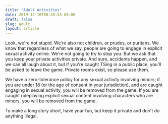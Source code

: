 ```yaml
---
title: "Adult Activities"
date: 2019-12-16T00:35:53-08:00
draft: false
slug: adult
layout: article
---
```


Look, we're not stupid. We're also not children, or prudes, or puritans. We know that regardless of what we say, people are going to engage in explicit sexual activity online. We're not going to try to stop you. But we ask that you keep your private activities private. And sure, accidents happen, and we can all laugh about it, but if you're caught TSing in a public place, you'll be asked to leave the game. Private rooms exist, so please use them.

We have a zero-tolerance policy for any sexual activity involving minors; if you are under 18 (or the age of consent in your jurisdiction), and are caught engaging in sexual activity, you will be removed from the game. If you are caught roleplaying explicit sexual content involving characters who are minors, you will be removed from the game.

To make a long story short, have your fun, but keep it private and don't do anything illegal.